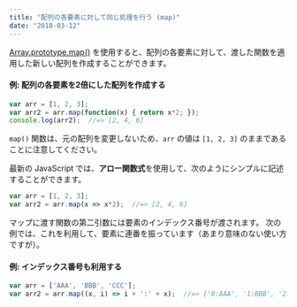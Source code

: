 ```yaml
---
title: "配列の各要素に対して同じ処理を行う (map)"
date: "2018-03-12"
---
```


[Array.prototype.map()](https://developer.mozilla.org/ja/docs/Web/JavaScript/Reference/Global_Objects/Array/map) を使用すると、配列の各要素に対して、渡した関数を適用した新しい配列を作成することができます。

#### 例: 配列の各要素を2倍にした配列を作成する

~~~ javascript
var arr = [1, 2, 3];
var arr2 = arr.map(function(x) { return x*2; });
console.log(arr2);  //=> [2, 4, 6]
~~~

`map()` 関数は、元の配列を変更しないため、`arr` の値は `[1, 2, 3]` のままであることに注意してください。

最新の JavaScript では、**アロー関数式**を使用して、次のようにシンプルに記述することができます。

~~~ javascript
var arr = [1, 2, 3];
var arr2 = arr.map(x => x*2);  //=> [2, 4, 6]
~~~


マップに渡す関数の第二引数には要素のインデックス番号が渡されます。
次の例では、これを利用して、要素に連番を振っています（あまり意味のない使い方ですが）。

#### 例: インデックス番号も利用する

~~~ javascript
var arr = ['AAA', 'BBB', 'CCC'];
var arr2 = arr.map((x, i) => i + ':' + x);  //=> ['0:AAA', '1:BBB', '2:CCC']
~~~

